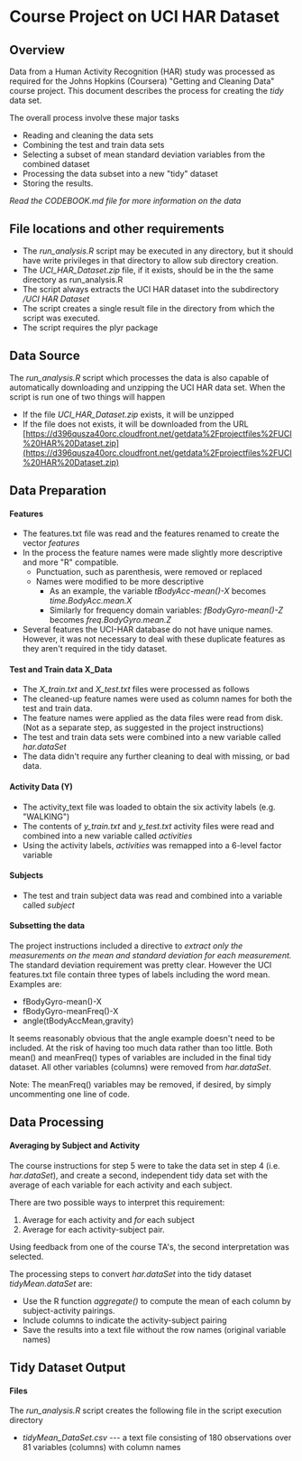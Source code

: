 Course Project on UCI HAR Dataset
========================

## Overview

Data from a Human Activity Recognition (HAR) study was processed as required for the Johns Hopkins (Coursera) "Getting and Cleaning Data" course project.  This document describes the process for creating the _tidy_ data set.   

The overall process involve these major tasks

* Reading and cleaning the data sets
* Combining the test and train data sets 
* Selecting a subset of mean standard deviation variables from the combined dataset
* Processing the data subset into a new "tidy" dataset
* Storing the results.

_Read the CODEBOOK.md file for more information on the data_

## File locations and other requirements

* The _run_analysis.R_ script may be executed in any directory, but it should have write privileges in that directory to allow sub directory creation.
* The _UCI_HAR_Dataset.zip_  file, if it exists, should be in the the same directory as run_analysis.R
* The script always extracts the UCI HAR dataset into the subdirectory _/UCI HAR Dataset_
* The script creates a single result file in the directory from which the script was executed.
* The script requires the plyr package
     

## Data Source

The _run_analysis.R_ script which processes the data is also capable of automatically downloading and unzipping the UCI HAR data set.  When the script is run one of two things will happen

* If the file _UCI_HAR_Dataset.zip_ exists, it will be unzipped
* If the file does not exists, it will be downloaded from the URL [https://d396qusza40orc.cloudfront.net/getdata%2Fprojectfiles%2FUCI%20HAR%20Dataset.zip](https://d396qusza40orc.cloudfront.net/getdata%2Fprojectfiles%2FUCI%20HAR%20Dataset.zip)

## Data Preparation

#### Features
* The features.txt file was read and the features renamed to create the vector _features_
* In the process the feature names were made slightly more descriptive and more "R" compatible.
    * Punctuation, such as parenthesis, were removed or replaced
    * Names were modified to be more descriptive
        - As an example, the variable _tBodyAcc-mean()-X_ becomes _time.BodyAcc.mean.X_
        - Similarly for frequency domain variables: _fBodyGyro-mean()-Z_ becomes _freq.BodyGyro.mean.Z_
* Several features the UCI-HAR database do not have unique names.  However, it was not necessary to deal with these duplicate features as they aren't required in the tidy dataset.

#### Test and Train data X_Data
* The _X_train.txt_ and _X_test.txt_ files were processed as follows
* The cleaned-up feature names were used as column names for both the test and train data.
* The feature names were applied as the data files were read from disk. (Not as a separate step, as suggested in the project instructions)
* The test and train data sets were combined into a new variable called _har.dataSet_
* The data didn't require any further cleaning to deal with missing, or bad data.

#### Activity Data (Y)
* The activity_text file was loaded to obtain the six activity labels (e.g. "WALKING")
* The contents of  _y_train.txt_ and _y_test.txt_ activity files were read and combined into a new variable called _activities_
* Using the activity labels, _activities_ was remapped into a 6-level factor variable

#### Subjects
* The test and train subject data was read and combined into a variable called _subject_


#### Subsetting the data
The project instructions included a directive to _extract only the measurements on the mean and standard deviation for each measurement._  The standard deviation requirement was pretty clear.  However the UCI features.txt file contain three types of labels including the word mean.  Examples are:

* fBodyGyro-mean()-X
* fBodyGyro-meanFreq()-X
* angle(tBodyAccMean,gravity)

It seems reasonably obvious that the angle example doesn't need to be included.  At the risk of having too much data rather than too little.  Both mean() and meanFreq() types of variables are included in the final tidy dataset. All other variables (columns) were removed from _har.dataSet_.

Note: The meanFreq() variables may be removed, if desired, by simply uncommenting one line of code.

## Data Processing
#### Averaging by Subject and Activity
The course instructions for step 5 were to take the data set in step 4 (i.e. _har.dataSet_), and create a second, independent tidy data set with the average of each variable for each activity and each subject.

There are two possible ways to interpret this requirement:

1. Average for each activity and _for_ each subject
2. Average for each activity-subject pair.

Using feedback from one of the course TA's, the second interpretation was selected.

The processing steps to convert _har.dataSet_ into the tidy dataset _tidyMean.dataSet_ are:

* Use the R function _aggregate()_  to compute the mean of each column by subject-activity pairings.  
* Include columns to indicate the activity-subject pairing
* Save the results into a text file without the row names (original variable names)

## Tidy Dataset Output
#### Files
The _run_analysis.R_ script creates the following file in the script execution directory

* _tidyMean_DataSet.csv_ ---  a text file consisting of 180 observations over 81 variables (columns) with column names

